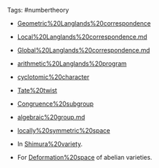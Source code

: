 Tags: #numbertheory 

- [Geometric%20Langlands%20correspondence](Geometric%20Langlands%20correspondence)
- [Local%20Langlands%20correspondence.md](Local%20Langlands%20correspondence.md)
- [Global%20Langlands%20correspondence.md](Global%20Langlands%20correspondence.md)
- [arithmetic%20Langlands%20program](arithmetic%20Langlands%20program)
- [cyclotomic%20character](cyclotomic%20character)
- [Tate%20twist](Tate%20twist)
- [Congruence%20subgroup](Congruence%20subgroup)
- [algebraic%20group.md](algebraic%20group.md)
- [locally%20symmetric%20space](locally%20symmetric%20space)

- In [Shimura%20variety](Shimura%20variety).

- For [Deformation%20space](Deformation%20space.md) of abelian varieties.
